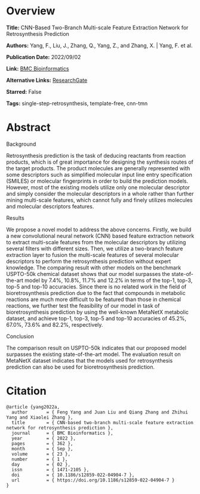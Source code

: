 # Overview
**Title:**
CNN-Based Two-Branch Multi-scale Feature Extraction Network for Retrosynthesis Prediction

**Authors:**
Yang, F., Liu, J., Zhang, Q., Yang, Z., and Zhang, X. |
Yang, F. et al.

**Publication Date:**
2022/09/02

**Link:**
[BMC Bioinformatics](https://bmcbioinformatics.biomedcentral.com/articles/10.1186/s12859-022-04904-7)

**Alternative Links:**
[ResearchGate](https://www.researchgate.net/publication/363245099_CNN-based_two-branch_multi-scale_feature_extraction_network_for_retrosynthesis_prediction)

**Starred:**
False

**Tags:**
single-step-retrosynthesis, template-free, cnn-tmn


# Abstract
Background 

Retrosynthesis prediction is the task of deducing reactants from reaction products, which is of great importance for designing the synthesis routes of the target products.
The product molecules are generally represented with some descriptors such as simplified molecular input line entry specification (SMILES) or molecular fingerprints in order to build the prediction models.
However, most of the existing models utilize only one molecular descriptor and simply consider the molecular descriptors in a whole rather than further mining multi-scale features, which cannot fully and finely utilizes molecules and molecular descriptors features.

Results 

We propose a novel model to address the above concerns.
Firstly, we build a new convolutional neural network (CNN) based feature extraction network to extract multi-scale features from the molecular descriptors by utilizing several filters with different sizes.
Then, we utilize a two-branch feature extraction layer to fusion the multi-scale features of several molecular descriptors to perform the retrosynthesis prediction without expert knowledge.
The comparing result with other models on the benchmark USPTO-50k chemical dataset shows that our model surpasses the state-of-the-art model by 7.4%, 10.8%, 11.7% and 12.2% in terms of the top-1, top-3, top-5 and top-10 accuracies.
Since there is no related work in the field of bioretrosynthesis prediction due to the fact that compounds in metabolic reactions are much more difficult to be featured than those in chemical reactions, we further test the feasibility of our model in task of bioretrosynthesis prediction by using the well-known MetaNetX metabolic dataset, and achieve top-1, top-3, top-5 and top-10 accuracies of 45.2%, 67.0%, 73.6% and 82.2%, respectively.

Conclusion 

The comparison result on USPTO-50k indicates that our proposed model surpasses the existing state-of-the-art model.
The evaluation result on MetaNetX dataset indicates that the models used for retrosynthesis prediction can also be used for bioretrosynthesis prediction.


# Citation
```
@article {yang2022a,
  author       = { Feng Yang and Juan Liu and Qiang Zhang and Zhihui Yang and Xiaolei Zhang },
  title        = { CNN-based two-branch multi-scale feature extraction network for retrosynthesis prediction },
  journal      = { BMC Bioinformatics },
  year         = { 2022 },
  pages        = { 362 },
  month        = { Sep },
  volume       = { 23 },
  number       = { 1 },
  day          = { 02 },
  issn         = { 1471-2105 },
  doi          = { 10.1186/s12859-022-04904-7 },
  url          = { https://doi.org/10.1186/s12859-022-04904-7 }
}
```
